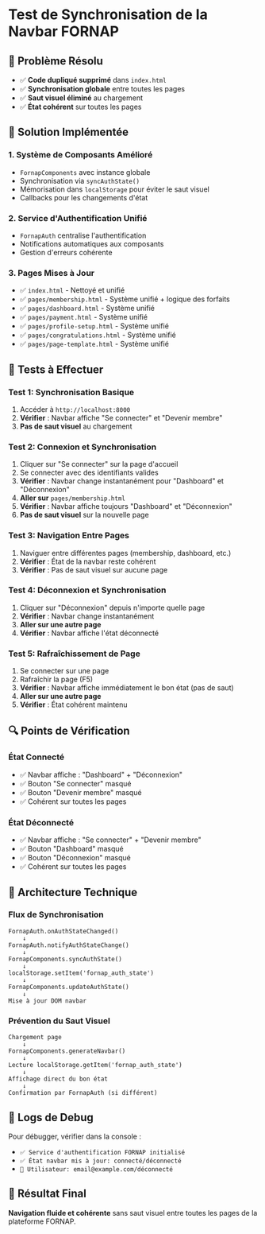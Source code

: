 # Test de Synchronisation de la Navbar FORNAP

## 🎯 Problème Résolu
- ✅ **Code dupliqué supprimé** dans `index.html`
- ✅ **Synchronisation globale** entre toutes les pages
- ✅ **Saut visuel éliminé** au chargement
- ✅ **État cohérent** sur toutes les pages

## 🔧 Solution Implémentée

### 1. Système de Composants Amélioré
- `FornapComponents` avec instance globale
- Synchronisation via `syncAuthState()`
- Mémorisation dans `localStorage` pour éviter le saut visuel
- Callbacks pour les changements d'état

### 2. Service d'Authentification Unifié
- `FornapAuth` centralise l'authentification
- Notifications automatiques aux composants
- Gestion d'erreurs cohérente

### 3. Pages Mises à Jour
- ✅ `index.html` - Nettoyé et unifié
- ✅ `pages/membership.html` - Système unifié + logique des forfaits
- ✅ `pages/dashboard.html` - Système unifié
- ✅ `pages/payment.html` - Système unifié
- ✅ `pages/profile-setup.html` - Système unifié
- ✅ `pages/congratulations.html` - Système unifié
- ✅ `pages/page-template.html` - Système unifié

## 🧪 Tests à Effectuer

### Test 1: Synchronisation Basique
1. Accéder à `http://localhost:8000`
2. **Vérifier** : Navbar affiche "Se connecter" et "Devenir membre"
3. **Pas de saut visuel** au chargement

### Test 2: Connexion et Synchronisation
1. Cliquer sur "Se connecter" sur la page d'accueil
2. Se connecter avec des identifiants valides
3. **Vérifier** : Navbar change instantanément pour "Dashboard" et "Déconnexion"
4. **Aller sur** `pages/membership.html`
5. **Vérifier** : Navbar affiche toujours "Dashboard" et "Déconnexion"
6. **Pas de saut visuel** sur la nouvelle page

### Test 3: Navigation Entre Pages
1. Naviguer entre différentes pages (membership, dashboard, etc.)
2. **Vérifier** : État de la navbar reste cohérent
3. **Vérifier** : Pas de saut visuel sur aucune page

### Test 4: Déconnexion et Synchronisation
1. Cliquer sur "Déconnexion" depuis n'importe quelle page
2. **Vérifier** : Navbar change instantanément
3. **Aller sur une autre page**
4. **Vérifier** : Navbar affiche l'état déconnecté

### Test 5: Rafraîchissement de Page
1. Se connecter sur une page
2. Rafraîchir la page (F5)
3. **Vérifier** : Navbar affiche immédiatement le bon état (pas de saut)
4. **Aller sur une autre page**
5. **Vérifier** : État cohérent maintenu

## 🔍 Points de Vérification

### État Connecté
- ✅ Navbar affiche : "Dashboard" + "Déconnexion"
- ✅ Bouton "Se connecter" masqué
- ✅ Bouton "Devenir membre" masqué
- ✅ Cohérent sur toutes les pages

### État Déconnecté
- ✅ Navbar affiche : "Se connecter" + "Devenir membre"
- ✅ Bouton "Dashboard" masqué
- ✅ Bouton "Déconnexion" masqué
- ✅ Cohérent sur toutes les pages

## 🚀 Architecture Technique

### Flux de Synchronisation
```
FornapAuth.onAuthStateChanged()
    ↓
FornapAuth.notifyAuthStateChange()
    ↓
FornapComponents.syncAuthState()
    ↓
localStorage.setItem('fornap_auth_state')
    ↓
FornapComponents.updateAuthState()
    ↓
Mise à jour DOM navbar
```

### Prévention du Saut Visuel
```
Chargement page
    ↓
FornapComponents.generateNavbar()
    ↓
Lecture localStorage.getItem('fornap_auth_state')
    ↓
Affichage direct du bon état
    ↓
Confirmation par FornapAuth (si différent)
```

## 📝 Logs de Debug
Pour débugger, vérifier dans la console :
- `✅ Service d'authentification FORNAP initialisé`
- `✅ État navbar mis à jour: connecté/déconnecté`
- `👤 Utilisateur: email@example.com/déconnecté`

## 🎉 Résultat Final
**Navigation fluide et cohérente** sans saut visuel entre toutes les pages de la plateforme FORNAP. 